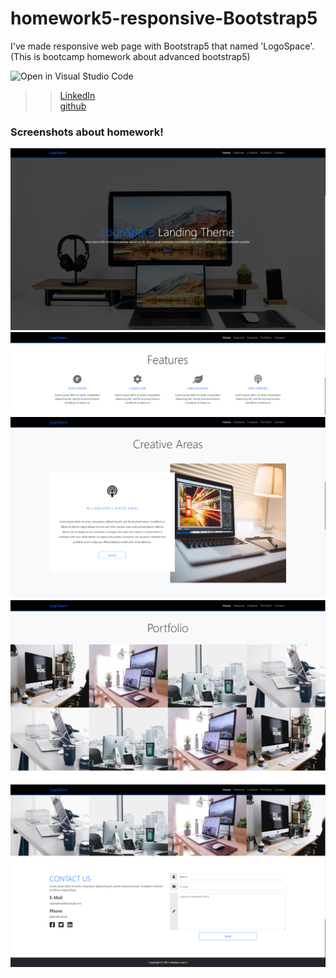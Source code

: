 # homework5-responsive-Bootstrap5
I've made responsive web page with Bootstrap5 that named 'LogoSpace'. (This is bootcamp homework about advanced bootstrap5)

![Open in Visual Studio Code](https://classroom.github.com/assets/open-in-vscode-f059dc9a6f8d3a56e377f745f24479a46679e63a5d9fe6f495e02850cd0d8118.svg)

> > [LinkedIn](https://www.linkedin.com/in/koray-kolburan/)
> > <br />
> > [github](https://github.com/koraykolburan)

 ### Screenshots about homework!
 ![Homework 5 ](img/screenshots/screenshot_1.png) 
 ![Homework 5 ](img/screenshots/screenshot_2.png) 
 ![Homework 5 ](img/screenshots/screenshot_3.png) 
 ![Homework 5 ](img/screenshots/screenshot_4.png) 
 ![Homework 5 ](img/screenshots/screenshot_5.png) 
